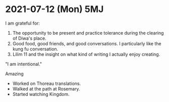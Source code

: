 # 2021-07-12 (Mon) 5MJ

I am grateful for:

1. The opportunity to be present and practice tolerance during the clearing of Diwa's place.
2. Good food, good friends, and good conversations. I particularly like the kung fu conversation.
3. Lilim 11 and the insight on what kind of writing I actually enjoy creating.

"I am intentional."

Amazing

- Worked on Thoreau translations.
- Walked at the path at Rosemary.
- Started watching Kingdom.

